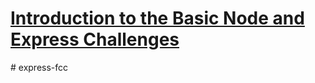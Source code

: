 # [Introduction to the Basic Node and Express Challenges](https://www.freecodecamp.org/learn/apis-and-microservices/basic-node-and-express/)
#   e x p r e s s - f c c  
 